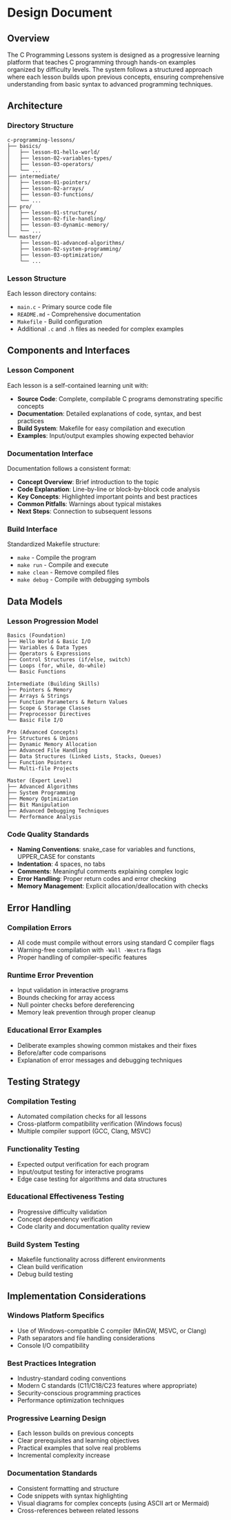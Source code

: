 # Design Document

## Overview

The C Programming Lessons system is designed as a progressive learning platform that teaches C programming through hands-on examples organized by difficulty levels. The system follows a structured approach where each lesson builds upon previous concepts, ensuring comprehensive understanding from basic syntax to advanced programming techniques.

## Architecture

### Directory Structure
```
c-programming-lessons/
├── basics/
│   ├── lesson-01-hello-world/
│   ├── lesson-02-variables-types/
│   ├── lesson-03-operators/
│   └── ...
├── intermediate/
│   ├── lesson-01-pointers/
│   ├── lesson-02-arrays/
│   ├── lesson-03-functions/
│   └── ...
├── pro/
│   ├── lesson-01-structures/
│   ├── lesson-02-file-handling/
│   ├── lesson-03-dynamic-memory/
│   └── ...
└── master/
    ├── lesson-01-advanced-algorithms/
    ├── lesson-02-system-programming/
    ├── lesson-03-optimization/
    └── ...
```

### Lesson Structure
Each lesson directory contains:
- `main.c` - Primary source code file
- `README.md` - Comprehensive documentation
- `Makefile` - Build configuration
- Additional `.c` and `.h` files as needed for complex examples

## Components and Interfaces

### Lesson Component
Each lesson is a self-contained learning unit with:
- **Source Code**: Complete, compilable C programs demonstrating specific concepts
- **Documentation**: Detailed explanations of code, syntax, and best practices
- **Build System**: Makefile for easy compilation and execution
- **Examples**: Input/output examples showing expected behavior

### Documentation Interface
Documentation follows a consistent format:
- **Concept Overview**: Brief introduction to the topic
- **Code Explanation**: Line-by-line or block-by-block code analysis
- **Key Concepts**: Highlighted important points and best practices
- **Common Pitfalls**: Warnings about typical mistakes
- **Next Steps**: Connection to subsequent lessons

### Build Interface
Standardized Makefile structure:
- `make` - Compile the program
- `make run` - Compile and execute
- `make clean` - Remove compiled files
- `make debug` - Compile with debugging symbols

## Data Models

### Lesson Progression Model
```
Basics (Foundation)
├── Hello World & Basic I/O
├── Variables & Data Types
├── Operators & Expressions
├── Control Structures (if/else, switch)
├── Loops (for, while, do-while)
└── Basic Functions

Intermediate (Building Skills)
├── Pointers & Memory
├── Arrays & Strings
├── Function Parameters & Return Values
├── Scope & Storage Classes
├── Preprocessor Directives
└── Basic File I/O

Pro (Advanced Concepts)
├── Structures & Unions
├── Dynamic Memory Allocation
├── Advanced File Handling
├── Data Structures (Linked Lists, Stacks, Queues)
├── Function Pointers
└── Multi-file Projects

Master (Expert Level)
├── Advanced Algorithms
├── System Programming
├── Memory Optimization
├── Bit Manipulation
├── Advanced Debugging Techniques
└── Performance Analysis
```

### Code Quality Standards
- **Naming Conventions**: snake_case for variables and functions, UPPER_CASE for constants
- **Indentation**: 4 spaces, no tabs
- **Comments**: Meaningful comments explaining complex logic
- **Error Handling**: Proper return codes and error checking
- **Memory Management**: Explicit allocation/deallocation with checks

## Error Handling

### Compilation Errors
- All code must compile without errors using standard C compiler flags
- Warning-free compilation with `-Wall -Wextra` flags
- Proper handling of compiler-specific features

### Runtime Error Prevention
- Input validation in interactive programs
- Bounds checking for array access
- Null pointer checks before dereferencing
- Memory leak prevention through proper cleanup

### Educational Error Examples
- Deliberate examples showing common mistakes and their fixes
- Before/after code comparisons
- Explanation of error messages and debugging techniques

## Testing Strategy

### Compilation Testing
- Automated compilation checks for all lessons
- Cross-platform compatibility verification (Windows focus)
- Multiple compiler support (GCC, Clang, MSVC)

### Functionality Testing
- Expected output verification for each program
- Input/output testing for interactive programs
- Edge case testing for algorithms and data structures

### Educational Effectiveness Testing
- Progressive difficulty validation
- Concept dependency verification
- Code clarity and documentation quality review

### Build System Testing
- Makefile functionality across different environments
- Clean build verification
- Debug build testing

## Implementation Considerations

### Windows Platform Specifics
- Use of Windows-compatible C compiler (MinGW, MSVC, or Clang)
- Path separators and file handling considerations
- Console I/O compatibility

### Best Practices Integration
- Industry-standard coding conventions
- Modern C standards (C11/C18/C23 features where appropriate)
- Security-conscious programming practices
- Performance optimization techniques

### Progressive Learning Design
- Each lesson builds on previous concepts
- Clear prerequisites and learning objectives
- Practical examples that solve real problems
- Incremental complexity increase

### Documentation Standards
- Consistent formatting and structure
- Code snippets with syntax highlighting
- Visual diagrams for complex concepts (using ASCII art or Mermaid)
- Cross-references between related lessons